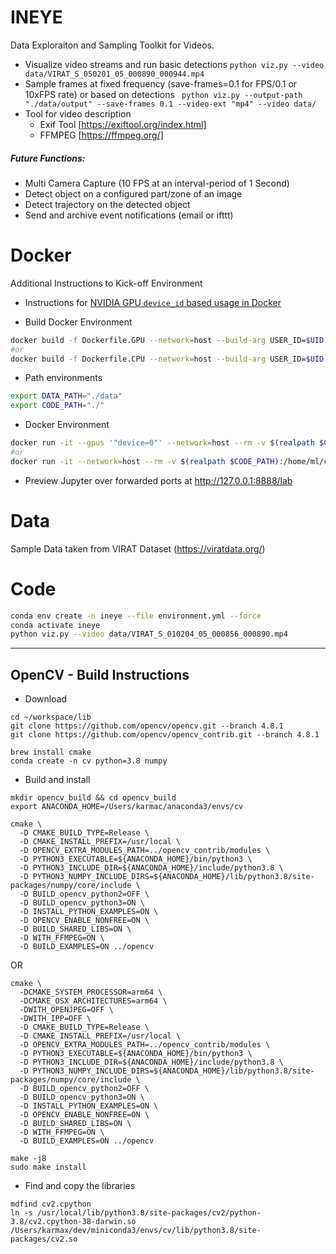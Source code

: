 # INEYE
Data Exploraiton and Sampling Toolkit for Videos. 
- Visualize video streams and run basic detections
  ``` python viz.py --video data/VIRAT_S_050201_05_000890_000944.mp4 ```
- Sample frames at fixed frequency (save-frames=0.1 for FPS/0.1 or 10xFPS rate) or based on detections 
  ``` python viz.py --output-path "./data/output" --save-frames 0.1 --video-ext "mp4" --video data/```
- Tool for video description
  - Exif Tool [https://exiftool.org/index.html]
  - FFMPEG [https://ffmpeg.org/]

##### Future Functions:
- Multi Camera Capture (10 FPS at an interval-period of 1 Second)
- Detect object on a configured part/zone of an image 
- Detect trajectory on the detected object
- Send and archive event notifications (email or ifttt)


# Docker

Additional Instructions to Kick-off Environment

- Instructions for [NVIDIA GPU `device_id` based usage in Docker](https://docs.docker.com/config/containers/resource_constraints/#access-an-nvidia-gpu)

- Build Docker Environment
```bash
docker build -f Dockerfile.GPU --network=host --build-arg USER_ID=$UID -t ineye:v0 .
#or
docker build -f Dockerfile.CPU --network=host --build-arg USER_ID=$UID -t ineye:v0.jammy.cpu .
```
- Path environments
```bash
export DATA_PATH="./data"
export CODE_PATH="./"
```
- Docker Environment
```bash
docker run -it --gpus '"device=0"' --network=host --rm -v $(realpath $CODE_PATH):/home/ml/code -v $(realpath $DATA_PATH):/data  -p 8888:8888 -p 6006:6006 --shm-size=8gb --env="DISPLAY" --volume="/tmp/.X11-unix:/tmp/.X11-unix:rw" --name=ineye ineye:v0
#or
docker run -it --network=host --rm -v $(realpath $CODE_PATH):/home/ml/code -v $(realpath $DATA_PATH):/data  -p 8888:8888 -p 6006:6006 --shm-size=8gb --env="DISPLAY" --volume="/tmp/.X11-unix:/tmp/.X11-unix:rw" --name=ineye ineye:v0.jammy.cpu
```
- Preview Jupyter over forwarded ports at http://127.0.0.1:8888/lab

# Data

Sample Data taken from VIRAT Dataset (https://viratdata.org/)

# Code

```bash
conda env create -n ineye --file environment.yml --force
conda activate ineye
python viz.py --video data/VIRAT_S_010204_05_000856_000890.mp4
```

--- 

## OpenCV - Build Instructions
- Download
```
cd ~/workspace/lib
git clone https://github.com/opencv/opencv.git --branch 4.8.1
git clone https://github.com/opencv/opencv_contrib.git --branch 4.8.1
```
```
brew install cmake 
conda create -n cv python=3.8 numpy
```
- Build and install
```
mkdir opencv_build && cd opencv_build
export ANACONDA_HOME=/Users/karmac/anaconda3/envs/cv

cmake \
  -D CMAKE_BUILD_TYPE=Release \
  -D CMAKE_INSTALL_PREFIX=/usr/local \
  -D OPENCV_EXTRA_MODULES_PATH=../opencv_contrib/modules \
  -D PYTHON3_EXECUTABLE=${ANACONDA_HOME}/bin/python3 \
  -D PYTHON3_INCLUDE_DIR=${ANACONDA_HOME}/include/python3.8 \
  -D PYTHON3_NUMPY_INCLUDE_DIRS=${ANACONDA_HOME}/lib/python3.8/site-packages/numpy/core/include \
  -D BUILD_opencv_python2=OFF \
  -D BUILD_opencv_python3=ON \
  -D INSTALL_PYTHON_EXAMPLES=ON \
  -D OPENCV_ENABLE_NONFREE=ON \
  -D BUILD_SHARED_LIBS=ON \
  -D WITH_FFMPEG=ON \
  -D BUILD_EXAMPLES=ON ../opencv
```
OR
```
cmake \
  -DCMAKE_SYSTEM_PROCESSOR=arm64 \
  -DCMAKE_OSX_ARCHITECTURES=arm64 \
  -DWITH_OPENJPEG=OFF \
  -DWITH_IPP=OFF \
  -D CMAKE_BUILD_TYPE=Release \
  -D CMAKE_INSTALL_PREFIX=/usr/local \
  -D OPENCV_EXTRA_MODULES_PATH=../opencv_contrib/modules \
  -D PYTHON3_EXECUTABLE=${ANACONDA_HOME}/bin/python3 \
  -D PYTHON3_INCLUDE_DIR=${ANACONDA_HOME}/include/python3.8 \
  -D PYTHON3_NUMPY_INCLUDE_DIRS=${ANACONDA_HOME}/lib/python3.8/site-packages/numpy/core/include \
  -D BUILD_opencv_python2=OFF \
  -D BUILD_opencv_python3=ON \
  -D INSTALL_PYTHON_EXAMPLES=ON \
  -D OPENCV_ENABLE_NONFREE=ON \
  -D BUILD_SHARED_LIBS=ON \
  -D WITH_FFMPEG=ON \
  -D BUILD_EXAMPLES=ON ../opencv
```
```
make -j8
sudo make install 
```
- Find and copy the libraries 
```
mdfind cv2.cpython
ln -s /usr/local/lib/python3.8/site-packages/cv2/python-3.8/cv2.cpython-38-darwin.so /Users/karmax/dev/miniconda3/envs/cv/lib/python3.8/site-packages/cv2.so
```